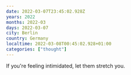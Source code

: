 ```yaml
---
date: 2022-03-07T23:45:02.928Z
years: 2022
months: 2022-03
days: 2022-03-07
city: Berlin
country: Germany
localtime: 2022-03-08T00:45:02.928+01:00
categories: ["thought"]
---
```

If you're feeling intimidated, let them stretch you.

